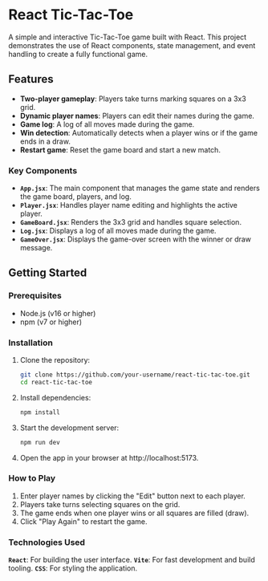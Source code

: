 # React Tic-Tac-Toe

A simple and interactive Tic-Tac-Toe game built with React. This project demonstrates the use of React components, state management, and event handling to create a fully functional game.

## Features

- **Two-player gameplay**: Players take turns marking squares on a 3x3 grid.
- **Dynamic player names**: Players can edit their names during the game.
- **Game log**: A log of all moves made during the game.
- **Win detection**: Automatically detects when a player wins or if the game ends in a draw.
- **Restart game**: Reset the game board and start a new match.


### Key Components

- **`App.jsx`**: The main component that manages the game state and renders the game board, players, and log.
- **`Player.jsx`**: Handles player name editing and highlights the active player.
- **`GameBoard.jsx`**: Renders the 3x3 grid and handles square selection.
- **`Log.jsx`**: Displays a log of all moves made during the game.
- **`GameOver.jsx`**: Displays the game-over screen with the winner or draw message.

## Getting Started

### Prerequisites

- Node.js (v16 or higher)
- npm (v7 or higher)

### Installation

1. Clone the repository:
   ```bash
   git clone https://github.com/your-username/react-tic-tac-toe.git
   cd react-tic-tac-toe
   
2. Install dependencies:
   ```bash
   npm install
   
3. Start the development server:
   ```bash
   npm run dev

4. Open the app in your browser at http://localhost:5173.


### How to Play

1. Enter player names by clicking the "Edit" button next to each player.
2. Players take turns selecting squares on the grid.
3. The game ends when one player wins or all squares are filled (draw).
4. Click "Play Again" to restart the game.

   
### Technologies Used

**`React`**: For building the user interface.
**`Vite`**: For fast development and build tooling.
**`CSS`**: For styling the application.
